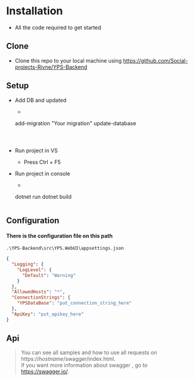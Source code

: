 
# Installation
- All the code required to get started

## Clone 
- Clone this repo to your local machine using https://github.com/Social-projects-Rivne/YPS-Backend

## Setup
- Add DB and updated 

	- ```batch
	add-migration "Your migration"
	update-database 
	```
	


- Run project in VS  
	- Press Ctrl + F5
- Run project in console
	- ```batch 
	dotnet run
	dotnet build
	```
	
## Configuration
#### There is the configuration file on this path
``` .\YPS-Backend\src\YPS.WebUI\appsettings.json ```

```json	
{
  "Logging": {
    "LogLevel": {
      "Default": "Warning"
    }
  },
  "AllowedHosts": "*",
  "ConnectionStrings": {
    "YPSDataBase": "put_connection_string_here"
  },
  "ApiKey": "put_apikey_here"
}
```


## Api 
> You can see all samples and how to use all requests on https://*hostname*/swagger/index.html. <br/>
> If you want more information about swagger , go to  https://swagger.io/.
